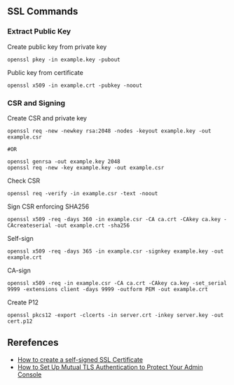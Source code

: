 ## SSL Commands 

### Extract Public Key

Create public key from private key

```
openssl pkey -in example.key -pubout
```

Public key from certificate

```
openssl x509 -in example.crt -pubkey -noout
```

### CSR and Signing 

Create CSR and private key

```
openssl req -new -newkey rsa:2048 -nodes -keyout example.key -out example.csr

#OR 

openssl genrsa -out example.key 2048
openssl req -new -key example.key -out example.csr 
```

Check CSR

```
openssl req -verify -in example.csr -text -noout
```

Sign CSR enforcing SHA256

```
openssl x509 -req -days 360 -in example.csr -CA ca.crt -CAkey ca.key -CAcreateserial -out example.crt -sha256
```

Self-sign

```
openssl x509 -req -days 365 -in example.csr -signkey example.key -out example.crt
```

CA-sign

```
openssl x509 -req -in example.csr -CA ca.crt -CAkey ca.key -set_serial 9999 -extensions client -days 9999 -outform PEM -out example.crt
```

Create P12

```
openssl pkcs12 -export -clcerts -in server.crt -inkey server.key -out cert.p12
```

## Rerefences 

- [How to create a self-signed SSL Certificate](https://www.akadia.com/services/ssh_test_certificate.html)
- [How to Set Up Mutual TLS Authentication to Protect Your Admin Console](https://blog.codeship.com/how-to-set-up-mutual-tls-authentication/)